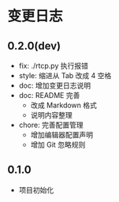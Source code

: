 # 变更日志

## 0.2.0(dev)

* fix: ./rtcp.py 执行报错
* style: 缩进从 Tab 改成 4 空格
* doc: 增加变更日志说明
* doc: README 完善
  + 改成 Markdown 格式
  + 说明内容整理
* chore: 完善配置管理
  + 增加编辑器配置声明
  + 增加 Git 忽略规则

## 0.1.0

* 项目初始化
